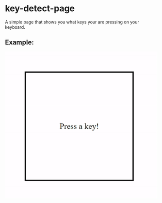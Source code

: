 # key-detect-page

A simple page that shows you what keys your are pressing on your keyboard.

## Example:

![Demo](example.gif)
